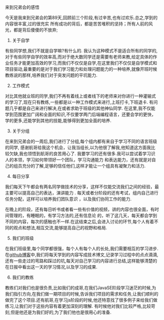 来到兄弟会的感悟

今天是我来到兄弟会的第89天,回顾前三个阶段,有过辛苦,也有过欢乐.总之,学到的内容很丰富,过的很充实
所有成功的背后，都是苦苦堆积的坚持；所有人前的风光，都是背后傻傻的不放弃;

1. 关于自学

有些同学想,我们不就是自学嘛?有什么的.
我认为这种模式不是适合所有的同学的,对于有些同学自学的效率高,而对于绝大数同学还是需要有老师来教,给定具体的作业任务才能更加高效的学习,而我们不仅仅是自学,在这里我们不仅仅是自学模式和项目驱动,最重要的是对于我们学习能力和处理问题能力的一种培养,就像开班时候教练说的那样,培养我们对于突发问题的平坑能力.

2. 工作模式

对比其他就业班的同学,我们不再有着线上或者线下的老师来对你进行一种灌输式的学习了,现在只有教练,一些都是以一种工作模式来进行,上班打卡,下班退卡.
有问题几乎都是自己来进行解决,在或者求助于班级的其他神仙同学.
在这里,我不仅能学到范围更加广阔和全面的知识,不仅要学两门后端编程语言，还要会学的更快，学的更多,还能学到其他的技能,能够得到更加全面的培养.

3. 关于分组

在来到兄弟会的一周后,我们进行了分组,每个组内都有来自于学习不同的语言班级的同学,
感谢航哥给我这个机会，让我当组长,以为他很了解我,他知道这方面我比较欠缺,我也领悟到航哥的良苦用心了.
我要学习的还有很多.我可以尝试着学习识人的本领，学习如何带领好一个团队，学习沟通能力 和表达能力，还有就是对自己的组员充分的了解,足够的信任他们,这样才能让一个组具有凝聚力和活力.

4. 每日分享

我们每天下午都会有两名同学做技术的分享，这样不仅能交流我们之间的经验，最主要可以提高自己的表达，演讲能力 .
每天或者分阶段的还有考试，组内自己进行任务分配，这样可以培养我们团队意识 ，以及我们协同工作的能力.

在晚上的阶段，还有每日听书或者看一些有价值的视频，讲的内容也很全面，有时间管理的，有睡眠的，有学习方法的,还有信息论 的，听了这几天，每天都会学到不同的内容，每次的感触也不一样.在这结束之后,会进入讨论的环节,每个人有着不同的观点和想法,相互交流,能够提高自己的视野和格局.

5. 我们的班级

在我们班级里,每个同学都很强，每个人有每个人的长处,我们需要相互的学习进步.在[github博客](https://victorfengming.gitee.io/victorfengming_old/)中,我们将每天学到的内容写成技术博文,记录学习过程中的点点滴滴,还有一些走过的弯路和踩过的坑,每天对自己学习的内容进行总结,这样能够清楚的在日报中看出这一天的学习情况,以及学习的成果.

6. 我们的教练

教练们对我们也是很负责,比如我们的成哥,在我们JavaSE阶段学习迷茫的时候,为我们指引方向,在我们做一期项目的时候,告诉我们项目的需求和任务,让我们顺利的做完了这个项目.还有航哥,在学习js阶段的时候,他还特意找了很多例子来给我们做练习,让我们对于这些内容有着更加深刻的理解.
有时候他对我们比较严格,比较苛刻,但是他还是为我们好的,为了我们他也是很用心的准备.